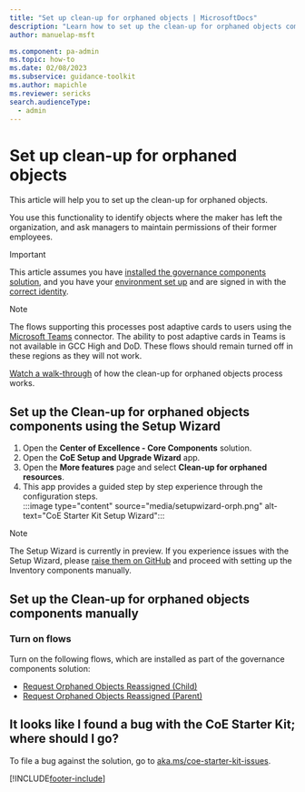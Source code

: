 ```yaml
---
title: "Set up clean-up for orphaned objects | MicrosoftDocs"
description: "Learn how to set up the clean-up for orphaned objects components of the CoE Starter Kit"
author: manuelap-msft

ms.component: pa-admin
ms.topic: how-to
ms.date: 02/08/2023
ms.subservice: guidance-toolkit
ms.author: mapichle
ms.reviewer: sericks
search.audienceType: 
  - admin
---
```


# Set up clean-up for orphaned objects

This article will help you to set up the clean-up for orphaned objects.

You use this functionality to identify objects where the maker has left the organization, and ask managers to maintain permissions of their former employees.

>[!IMPORTANT]
>This article assumes you have [installed the governance components solution](before-setup-gov.md), and you have your [environment set up](setup.md#create-your-environments) and are signed in with the [correct identity](setup.md#which-identity-should-i-use-to-install-the-coe-starter-kit).

>[!NOTE]
>The flows supporting this processes post adaptive cards to users using the [Microsoft Teams](/connectors/teams/) connector. The ability to post adaptive cards in Teams is not available in GCC High and DoD. These flows should remain turned off in these regions as they will not work.

[Watch a walk-through](https://www.youtube.com/watch?v=0zptiBppTNo&list=PLi9EhCY4z99W5kzaPK1np6sv6AzMQDsXG) of how the clean-up for orphaned objects process works.

## Set up the Clean-up for orphaned objects components using the Setup Wizard

1. Open the **Center of Excellence - Core Components** solution.
1. Open the **CoE Setup and Upgrade Wizard** app.
1. Open the **More features** page and select **Clean-up for orphaned resources**.
1. This app provides a guided step by step experience through the configuration steps.   
    :::image type="content" source="media/setupwizard-orph.png" alt-text="CoE Starter Kit Setup Wizard":::

>[!NOTE]
> The Setup Wizard is currently in preview. If you experience issues with the Setup Wizard, please [raise them on GitHub](https://aka.ms/coe-starter-kit-issues) and proceed with setting up the Inventory components manually.

## Set up the Clean-up for orphaned objects components manually

### Turn on flows

Turn on the following flows, which are installed as part of the governance components solution:

- [Request Orphaned Objects Reassigned (Child)](governance-components.md#request-orphaned-objects-reassigned-child)
- [Request Orphaned Objects Reassigned (Parent)](governance-components.md#request-orphaned-objects-reassigned-parent)

## It looks like I found a bug with the CoE Starter Kit; where should I go?

To file a bug against the solution, go to [aka.ms/coe-starter-kit-issues](https://aka.ms/coe-starter-kit-issues).

[!INCLUDE[footer-include](../../includes/footer-banner.md)]
